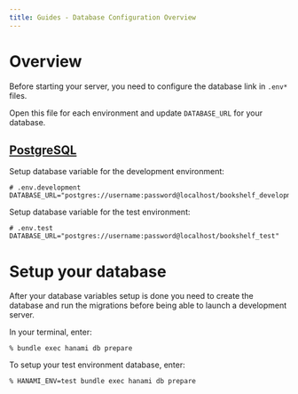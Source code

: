 ```yaml
---
title: Guides - Database Configuration Overview
---
```


# Overview

Before starting your server, you need to configure the database link in <code>.env*</code> files.

Open this file for each environment and update <code>DATABASE_URL</code> for your database.

## <a href="http://www.postgresql.org/" target="_blank">PostgreSQL</a>

Setup database variable for the development environment:

```
# .env.development
DATABASE_URL="postgres://username:password@localhost/bookshelf_development"
```

Setup database variable for the test environment:

```
# .env.test
DATABASE_URL="postgres://username:password@localhost/bookshelf_test"
```

# Setup your database

After your database variables setup is done you need to create the database and run the migrations before being able to launch a development server.

In your terminal, enter:

```
% bundle exec hanami db prepare
```

To setup your test environment database, enter:

```
% HANAMI_ENV=test bundle exec hanami db prepare
```
